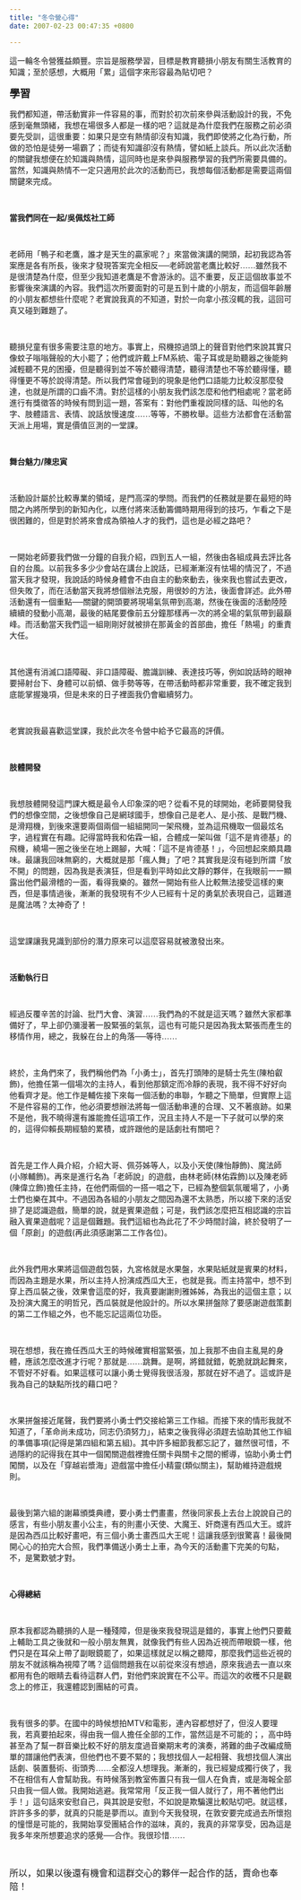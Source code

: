 ```yaml
---
title: "冬令營心得"
date: 2007-02-23 00:47:35 +0800

---
```

<p class="MsoNormal"><span style="font-family: 新細明體;">這一輪冬令營獲益頗豐。宗旨是服務學習，目標是教育聽損小朋友有關生活教育的知識；至於感想，大概用「累」這個字來形容最為貼切吧？</span></p><p class="MsoNormal"><b><span style="font-size: 14pt; font-family: 新細明體;">學習</span></b></p><p class="MsoNormal"><span style="font-family: 新細明體;">我們都知道，帶活動實非一件容易的事，而對於初次前來參與活動設計的我，不免感到毫無頭緒，我想在場很多人都是一樣的吧？這就是為什麼我們在服務之前必須要先受訓，這很重要：如果只是空有熱情卻沒有知識，我們即使將之化為行動，所做的恐怕是徒勞一場霸了；而徒有知識卻沒有熱情，譬如紙上談兵。所以此次活動的關鍵我想便在於知識與熱情，這同時也是來參與服務學習的我們所需要具備的。當然，知識與熱情不一定只適用於此次的活動而已，我想每個活動都是需要這兩個關鍵來完成。</span></p><p class="MsoNormal"><span lang="EN-US"><o:p>&nbsp;</o:p></span></p><p class="MsoNormal"><b><span style="font-family: 新細明體;">當我們同在一起</span><span lang="EN-US">/</span></b><b><span style="font-family: 新細明體;">吳佩炫社工師</span><span lang="EN-US"><o:p /></span></b></p><p class="MsoNormal"><b><span lang="EN-US"><o:p>&nbsp;</o:p></span></b></p><p class="MsoNormal"><span style="font-family: 新細明體;">老師用「鴨子和老鷹，誰才是天生的贏家呢？」來當做演講的開頭，起初我認為答案應是各有所長，後來才發現答案完全相反──老師說當老鷹比較好……雖然我不是很清楚為什麼，但至少我知道老鷹是不會游泳的。這不重要，反正這個故事並不影響後來演講的內容。我們這次所要面對的可是五到十歲的小朋友，而這個年齡層的小朋友都想些什麼呢？老實說我真的不知道，對於一向拿小孩沒輒的我，這回可真又碰到難題了。</span></p><p class="MsoNormal"><span lang="EN-US"><o:p>&nbsp;</o:p></span></p><p class="MsoNormal"><span style="font-family: 新細明體;">聽損兒童有很多需要注意的地方。事實上，飛機掠過頭上的聲音對他們來說其實只像蚊子嗡嗡聲般的大小罷了；他們或許戴上</span><span lang="EN-US">FM</span><span style="font-family: 新細明體;">系統、電子耳或是助聽器之後能夠減輕聽不見的困擾，但是聽得到並不等於聽得清楚，聽得清楚也不等於聽得懂，聽得懂更不等於說得清楚。所以我們常會碰到的現象是他們口語能力比較沒那麼發達，也就是所謂的口齒不清。對於這樣的小朋友我們該怎麼和他們相處呢？當老師進行有獎徵答的時候有問到這一題，答案有：對他們重複說同樣的話、叫他的名字、肢體語言、表情、說話放慢速度……等等，不勝枚舉。這些方法都會在活動當天派上用場，實是價值叵測的一堂課。</span></p><p class="MsoNormal"><span lang="EN-US"><o:p>&nbsp;</o:p></span></p><p class="MsoNormal"><b><span style="font-family: 新細明體;">舞台魅力</span><span lang="EN-US">/</span></b><b><span style="font-family: 新細明體;">陳忠寅</span><span lang="EN-US"><o:p /></span></b></p><p class="MsoNormal"><span lang="EN-US"><o:p>&nbsp;</o:p></span></p><p class="MsoNormal"><span style="font-family: 新細明體;">活動設計屬於比較專業的領域，是門高深的學問。而我們的任務就是要在最短的時間之內將所學到的新知內化，以應付將來活動籌備時期用得到的技巧，乍看之下是很困難的，但是對於將來會成為領袖人才的我們，這也是必經之路吧？</span></p><p class="MsoNormal"><span lang="EN-US"><o:p>&nbsp;</o:p></span></p><p class="MsoNormal"><span style="font-family: 新細明體;">一開始老師要我們做一分鐘的自我介紹，四到五人一組，然後由各組成員去評比各自的台風。以前我多多少少會站在講台上說話，已經漸漸沒有怯場的情況了，不過當天我才發現，我說話的時候身體會不由自主的動來動去，後來我也嘗試去更改，但失敗了，而在活動當天我將想個辦法克服，用很妙的方法，後面會詳述。此外帶活動還有一個重點──關鍵的開頭要將現場氣氛帶到高潮，然後在後面的活動陸陸續續的發動小高潮，最後的結尾要像前五分鐘那樣再一次的將全場的氣氛帶到最巔峰。而活動當天我們這一組剛剛好就被排在那黃金的首部曲，擔任「熱場」的重責大任。</span></p><p class="MsoNormal"><span lang="EN-US"><o:p>&nbsp;</o:p></span></p><p class="MsoNormal"><span style="font-family: 新細明體;">其他還有消滅口語障礙、非口語障礙、膽識訓練、表達技巧等，例如說話時的眼神要掃射台下、身體可以前傾、做手勢等等，在帶活動時都非常重要，我不確定我到底能掌握幾項，但是未來的日子裡面我仍會繼續努力。</span></p><p class="MsoNormal"><span lang="EN-US"><o:p>&nbsp;</o:p></span></p><p class="MsoNormal"><span style="font-family: 新細明體;">老實說我最喜歡這堂課，我於此次冬令營中給予它最高的評價。</span></p><p class="MsoNormal"><span lang="EN-US"><o:p>&nbsp;</o:p></span></p><p class="MsoNormal"><b><span style="font-family: 新細明體;">肢體開發</span><span lang="EN-US"><o:p /></span></b></p><p class="MsoNormal"><span lang="EN-US"><o:p>&nbsp;</o:p></span></p><p class="MsoNormal"><span style="font-family: 新細明體;">我想肢體開發這門課大概是最令人印象深的吧？從看不見的球開始，老師要開發我們的想像空間，之後想像自己是網球國手，想像自己是老人、是小孩、是戰鬥機、是滑翔機，到後來還要兩個兩個一組組開同一架飛機，並為這飛機取一個最炫名字，過程實在有趣。記得當時我和佑霖一組，合體成一架叫做「這不是肯德基」的飛機，繞場一圈之後坐在地上踢腳，大喊：「這不是肯德基！」，今回想起來頗具趣味。最讓我回味無窮的，大概就是那「瘋人舞」了吧？其實我是沒有碰到所謂「放不開」的問題，因為我是表演狂，但是看到平時如此文靜的夥伴，在我眼前一一顯露出他們最滑稽的一面，看得我樂的。雖然一開始有些人比較無法接受這樣的東西，但是事情過後，漸漸的我發現有不少人已經有十足的勇氣於表現自己，這難道是魔法嗎？太神奇了！</span></p><p class="MsoNormal"><span lang="EN-US"><o:p>&nbsp;</o:p></span></p><p class="MsoNormal"><span style="font-family: 新細明體;">這堂課讓我見識到部份的潛力原來可以這麼容易就被激發出來。</span></p><p class="MsoNormal"><span lang="EN-US"><o:p>&nbsp;</o:p></span></p><p class="MsoNormal"><b><span style="font-family: 新細明體;">活動執行日</span><span lang="EN-US"><o:p /></span></b></p><p class="MsoNormal"><b><span lang="EN-US"><o:p>&nbsp;</o:p></span></b></p><p class="MsoNormal"><span style="font-family: 新細明體;">經過反覆辛苦的討論、批鬥大會、演習……我們為的不就是這天嗎？雖然大家都準備好了，早上卻仍瀰漫著一股緊張的氣氛，這也有可能只是因為我太緊張而產生的移情作用，總之，我躲在台上的角落──等待……</span></p><p class="MsoNormal"><span lang="EN-US"><o:p>&nbsp;</o:p></span></p><p class="MsoNormal"><span style="font-family: 新細明體;">終於，主角們來了，我們稱他們為「小勇士」，首先打頭陣的是騎士先生</span><span lang="EN-US">(</span><span style="font-family: 新細明體;">陳柏叡飾</span><span lang="EN-US">)</span><span style="font-family: 新細明體;">，他擔任第一個場次的主持人，看到他那鎮定而冷靜的表現，我不得不好好向他看齊才是。他工作是輔佐接下來每一個活動的串聯，乍聽之下簡單，但實際上這不是件容易的工作，他必須要想辦法將每一個活動串連的合理、又不著痕跡。如果不是他，我不曉得還有誰能擔任這項工作，況且主持人不是一下子就可以學的來的，這得仰賴長期經驗的累積，或許跟他的是話劇社有關吧？</span></p><p class="MsoNormal"><span lang="EN-US"><o:p>&nbsp;</o:p></span></p><p class="MsoNormal"><span style="font-family: 新細明體;">首先是工作人員介紹，介紹大哥、佩芬姊等人，以及小天使</span><span lang="EN-US">(</span><span style="font-family: 新細明體;">陳怡靜飾</span><span lang="EN-US">)</span><span style="font-family: 新細明體;">、魔法師</span><span lang="EN-US">(</span><span style="font-family: 新細明體;">小隊輔飾</span><span lang="EN-US">)</span><span style="font-family: 新細明體;">。再來是進行名為「老師說」的遊戲，由<st1:personname w:st="on" productid="林">林</st1:personname>老師</span><span lang="EN-US">(</span><span style="font-family: 新細明體;">林佑霖飾</span><span lang="EN-US">)</span><span style="font-family: 新細明體;">以及<st1:personname w:st="on" productid="陳">陳</st1:personname>老師</span><span lang="EN-US">(</span><span style="font-family: 新細明體;">陳偉立飾</span><span lang="EN-US">)</span><span style="font-family: 新細明體;">擔任主持，在他們兩個的一搭一唱之下，已經為整個氣氛暖場了，小勇士們也樂在其中。不過因為各組的小朋友之間因為還不太熟悉，所以接下來的活安排了是認識遊戲，簡單的說，就是賓果遊戲；可是，我們該怎麼把互相認識的宗旨融入賓果遊戲呢？這是個難題。我們這組也為此花了不少時間討論，終於發明了一個「原創」的遊戲</span><span lang="EN-US">(</span><span style="font-family: 新細明體;">再此須感謝第二工作各位</span><span lang="EN-US">)</span><span style="font-family: 新細明體;">。</span></p><p class="MsoNormal"><span lang="EN-US"><o:p>&nbsp;</o:p></span></p><p class="MsoNormal"><span style="font-family: 新細明體;">此外我們用水果將這個遊戲包裝，九宮格就是水果盤，水果貼紙就是賓果的材料，而因為主題是水果，所以主持人扮演成西瓜大王，也就是我。而主持當中，想不到穿上西瓜裝之後，效果會這麼的好，我真要謝謝則雅姊姊，為我出的這個主意；以及扮演大魔王的明哲兄，西瓜裝就是他設計的。所以水果拼盤除了要感謝遊戲策劃的第二工作組之外，也不能忘記這兩位功臣。</span></p><p class="MsoNormal"><span lang="EN-US"><o:p>&nbsp;</o:p></span></p><p class="MsoNormal"><span style="font-family: 新細明體;">現在想想，我在擔任西瓜大王的時候確實相當緊張，加上我那不由自主亂晃的身體，應該怎麼改進才行呢？那就是……跳舞。是啊，將錯就錯，乾脆就跳起舞來，不管好不好看。如果這樣可以讓小勇士覺得我很活潑，那就在好不過了。這或許是我為自己的缺點所找的藉口吧？</span></p><p class="MsoNormal"><span lang="EN-US"><o:p>&nbsp;</o:p></span></p><p class="MsoNormal"><span style="font-family: 新細明體;">水果拼盤接近尾聲，我們要將小勇士們交接給第三工作組。而接下來的情形我就不知道了，「革命尚未成功，同志仍須努力」，結束之後我得必須趕去協助其他工作組的準備事項</span><span lang="EN-US">(</span><span style="font-family: 新細明體;">記得是第四組和第五組</span><span lang="EN-US">)</span><span style="font-family: 新細明體;">。其中許多細節我都忘記了，雖然很可惜，不過隱約的記得我在其中一個闖關遊戲裡擔任關卡與關卡之間的嚮導，協助小勇士們闖關，以及在「穿越岩漿海」遊戲當中擔任小精靈</span><span lang="EN-US">(</span><span style="font-family: 新細明體;">類似關主</span><span lang="EN-US">)</span><span style="font-family: 新細明體;">，幫助維持遊戲規則。</span></p><p class="MsoNormal"><span lang="EN-US"><o:p>&nbsp;</o:p></span></p><p class="MsoNormal"><span style="font-family: 新細明體;">最後到第六組的謝幕頒獎典禮，要小勇士們畫畫，然後同家長上去台上說說自己的感言，有些小朋友畫小公主，有的則畫小天使、大魔王、奸商還有西瓜大王。或許是因為西瓜比較好畫吧，有三個小勇士畫西瓜大王呢！這讓我感到很驚喜！最後開開心心的拍完大合照，我們準備送小勇士上車，為今天的活動畫下完美的句點，不，是驚歎號才對。</span></p><p class="MsoNormal"><span lang="EN-US"><o:p>&nbsp;</o:p></span></p><p class="MsoNormal"><b><span style="font-family: 新細明體;">心得總結</span><span lang="EN-US"><o:p /></span></b></p><p class="MsoNormal"><b><span lang="EN-US"><o:p>&nbsp;</o:p></span></b></p><p class="MsoNormal"><span style="font-family: 新細明體;">原本我都認為聽損的人是一種殘障，但是後來我發現這是錯的，事實上他們只要戴上輔助工具之後就和一般小朋友無異，就像我們有些人因為近視而帶眼鏡一樣，他們只是在耳朵上帶了副眼鏡罷了，如果這樣就足以稱之聽障，那麼我們這些近視的朋友不就該稱為視障了嗎？這個問題我在以前從來沒有想過，原來我過去一直以來都用有色的眼睛去看待這群人們，對他們來說實在不公平。而這次的收穫不只是觀念上的修正，我還體認到團結的可貴。</span></p><p class="MsoNormal"><span lang="EN-US"><o:p>&nbsp;</o:p></span></p><p class="MsoNormal"><span style="font-family: 新細明體;">我有很多的夢。在國中的時候想拍</span><span lang="EN-US">MTV</span><span style="font-family: 新細明體;">和電影，連內容都想好了，但沒人要理我，若真要拍起來，得由我一個人擔任全部的工作，當然這是不可能的；，高中時甚至為了幫一群音樂比較不好的朋友度過音樂期末考的演奏，將難的曲子改編成簡單的譜讓他們表演，但他們也不要不緊的；我想找個人一起相聲、我想找個人演出話劇、裝置藝術、街頭秀……全都沒人想理我。漸漸的，我已經變成獨行俠了，我不在相信有人會幫助我。有時候落到教室佈置只有我一個人在負責，或是海報全部只由我一個人做。我開始逃避。我常常用「反正我一個人就行了，用不著他們出手！」這句話來安慰自己，與其說是安慰，不如說是欺騙還比較貼切吧。就這樣，許許多多的夢，就真的只能是夢而以。直到今天我發現，在敦安要完成過去所懷抱的憧憬是可能的，我開始享受團結合作的滋味，真的，我真的非常享受，因為這是我多年來所想要追求的感覺──合作。我很珍惜……</span></p><p class="MsoNormal"><span lang="EN-US"><o:p>&nbsp;</o:p></span></p><span style="font-size: 12pt; font-family: 新細明體;">所以，如果以後還有機會和這群交心的夥伴一起合作的話，賣命也奉陪！</span>
